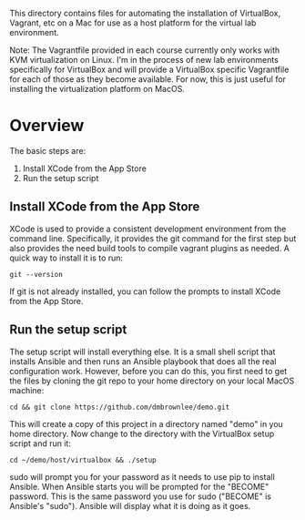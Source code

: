 This directory contains files for automating the installation of VirtualBox, Vagrant, etc on a Mac for use as a host platform for the virtual lab environment.

Note: The Vagrantfile provided in each course currently only works with KVM virtualization on Linux.  I'm in the process of new lab environments specifically for VirtualBox and will provide a VirtualBox specific Vagrantfile for each of those as they become available.  For now, this is just useful for installing the virtualization platform on MacOS.

# Overview
The basic steps are:
1. Install XCode from the App Store
2. Run the setup script

## Install XCode from the App Store

XCode is used to provide a consistent development environment from the command line.  Specifically, it provides the git command for the first step but also provides the need build tools to compile vagrant plugins as needed.  A quick way to install it is to run:
```
git --version
```
If git is not already installed, you can follow the prompts to install XCode from the App Store.

## Run the setup script
The setup script will install everything else.  It is a small shell script that installs Ansible and then runs an Ansible playbook that does all the real configuration work.  However, before you can do this, you first need to get the files by cloning the git repo to your home directory on your local MacOS machine:
```
cd && git clone https://github.com/dmbrownlee/demo.git
```
This will create a copy of this project in a directory named "demo" in you home directory.  Now change to the directory with the VirtualBox setup script and run it:
```
cd ~/demo/host/virtualbox && ./setup
```
sudo will prompt you for your password as it needs to use pip to install Ansible.  When Ansible starts you will be prompted for the "BECOME" password.  This is the same password you use for sudo ("BECOME" is Ansible's "sudo").  Ansible will display what it is doing as it goes.
